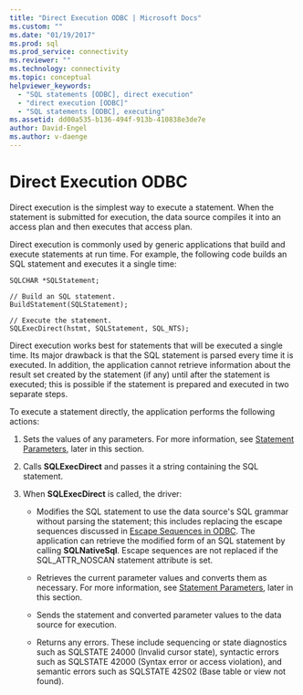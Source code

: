 ```yaml
---
title: "Direct Execution ODBC | Microsoft Docs"
ms.custom: ""
ms.date: "01/19/2017"
ms.prod: sql
ms.prod_service: connectivity
ms.reviewer: ""
ms.technology: connectivity
ms.topic: conceptual
helpviewer_keywords: 
  - "SQL statements [ODBC], direct execution"
  - "direct execution [ODBC]"
  - "SQL statements [ODBC], executing"
ms.assetid: dd00a535-b136-494f-913b-410838e3de7e
author: David-Engel
ms.author: v-daenge
---
```

# Direct Execution ODBC
Direct execution is the simplest way to execute a statement. When the statement is submitted for execution, the data source compiles it into an access plan and then executes that access plan.  
  
 Direct execution is commonly used by generic applications that build and execute statements at run time. For example, the following code builds an SQL statement and executes it a single time:  
  
```  
SQLCHAR *SQLStatement;  
  
// Build an SQL statement.  
BuildStatement(SQLStatement);  
  
// Execute the statement.  
SQLExecDirect(hstmt, SQLStatement, SQL_NTS);  
```  
  
 Direct execution works best for statements that will be executed a single time. Its major drawback is that the SQL statement is parsed every time it is executed. In addition, the application cannot retrieve information about the result set created by the statement (if any) until after the statement is executed; this is possible if the statement is prepared and executed in two separate steps.  
  
 To execute a statement directly, the application performs the following actions:  
  
1.  Sets the values of any parameters. For more information, see [Statement Parameters](../../../odbc/reference/develop-app/statement-parameters.md), later in this section.  
  
2.  Calls **SQLExecDirect** and passes it a string containing the SQL statement.  
  
3.  When **SQLExecDirect** is called, the driver:  
  
    -   Modifies the SQL statement to use the data source's SQL grammar without parsing the statement; this includes replacing the escape sequences discussed in [Escape Sequences in ODBC](../../../odbc/reference/develop-app/escape-sequences-in-odbc.md). The application can retrieve the modified form of an SQL statement by calling **SQLNativeSql**. Escape sequences are not replaced if the SQL_ATTR_NOSCAN statement attribute is set.  
  
    -   Retrieves the current parameter values and converts them as necessary. For more information, see [Statement Parameters](../../../odbc/reference/develop-app/statement-parameters.md), later in this section.  
  
    -   Sends the statement and converted parameter values to the data source for execution.  
  
    -   Returns any errors. These include sequencing or state diagnostics such as SQLSTATE 24000 (Invalid cursor state), syntactic errors such as SQLSTATE 42000 (Syntax error or access violation), and semantic errors such as SQLSTATE 42S02 (Base table or view not found).
